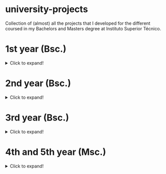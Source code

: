 # university-projects
Collection of (almost) all the projects that I developed for the different coursed in my Bachelors and Masters degree at Instituto Superior Técnico.

# 1st year (Bsc.)
<details>
<summary>Click to expand!</summary>

![](./badges/FP.svg)          ![](./badges/IAC.svg)       ![](./badges/LP.svg)

</details>  

# 2nd year (Bsc.)
<details>
  <summary>Click to expand!</summary>
  
![](./badges/ASA.svg)        ![](./badges/IPM.svg)     ![](./badges/PO.svg)
![](./badges/SO.svg)       
</details>

# 3rd year (Bsc.) 
<details>
  <summary>Click to expand!</summary>
  
![](./badges/BD.svg)           ![](./badges/CG.svg)        ![](./badges/CO.svg)
![](./badges/ES.svg)           ![](./badges/IA.svg)        ![](./badges/RC.svg) 

![](./badges/SD.svg)
</details>

# 4th and 5th year (Msc.)
<details>
  <summary>Click to expand!</summary>
  
![](./badges/AASMA.svg) ![](./badges/AVT.svg) ![](./badges/CMU.svg)
![](./badges/CNV.svg) ![](./badges/CRC.svg) ![](./badges/DAD.svg) 
![](./badges/LN.svg) ![](./badges/SIRS.svg)       
</details>

